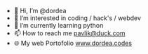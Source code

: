 - 👋 Hi, I’m @dordea
- 👀 I’m interested in coding / hack's / webdev
- 🌱 I’m currently learning python
- 📫 How to reach me pavlik@duck.com
- 🌐 My web Portofolio www.dordea.codes

<!---
dordea/dordea is a ✨ special ✨ repository because its `README.md` (this file) appears on your GitHub profile.
You can click the Preview link to take a look at your changes.
--->
